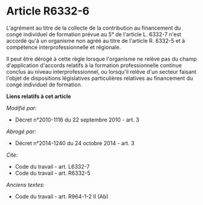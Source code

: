 # Article R6332-6

L'agrément au titre de la collecte de la contribution au financement du congé individuel de formation prévue au 5° de
l'article L. 6332-7 n'est accordé qu'à un organisme non agréé au titre de l'article R. 6332-5 et à compétence
interprofessionnelle et régionale. 

Il peut être dérogé à cette règle lorsque l'organisme ne relève pas du champ d'application d'accords relatifs à la formation
professionnelle continue conclus au niveau interprofessionnel, ou lorsqu'il relève d'un secteur faisant l'objet de
dispositions législatives particulières relatives au financement du congé individuel de formation.

**Liens relatifs à cet article**

_Modifié par_:

  - Décret n°2010-1116 du 22 septembre 2010 - art. 3

_Abrogé par_:

  - Décret n°2014-1240 du 24 octobre 2014 - art. 3

_Cite_:

  - Code du travail - art. L6332-7
  - Code du travail - art. R6332-5

_Anciens textes_:

  - Code du travail - art. R964-1-2 II (Ab)
